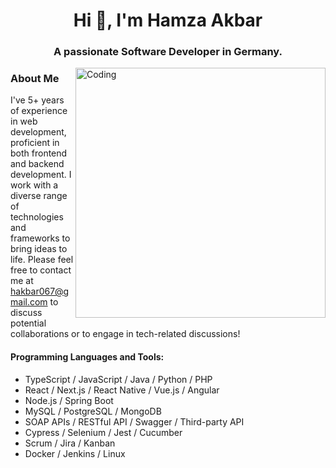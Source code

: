<h1 align="center">Hi 👋, I'm Hamza Akbar</h1>
<h3 align="center">A passionate Software Developer in Germany.</h3>
<img align="right" alt="Coding" width="400" src="https://cdn.dribbble.com/users/1162077/screenshots/3848914/programmer.gif">


### About Me

I've 5+ years of experience in web development, proficient in both frontend and backend development. I work with a diverse range of technologies and frameworks to bring ideas to life.
Please feel free to contact me at [hakbar067@gmail.com](mailto:hakbar067@gmail.com) to discuss potential collaborations or to engage in tech-related discussions!

#### Programming Languages and Tools:
- TypeScript / JavaScript / Java / Python / PHP
- React / Next.js / React Native / Vue.js / Angular
- Node.js / Spring Boot
- MySQL / PostgreSQL / MongoDB
- SOAP APIs / RESTful API / Swagger / Third-party API
- Cypress / Selenium / Jest / Cucumber
- Scrum / Jira / Kanban
- Docker / Jenkins / Linux
